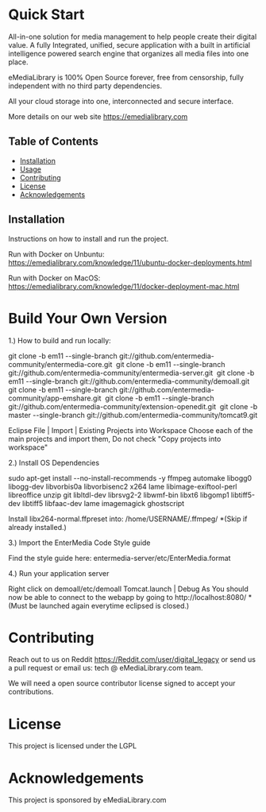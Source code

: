 # Quick Start

All-in-one solution for media management to help people create their digital value. A fully Integrated, unified, secure application with a built in artificial intelligence powered search engine that organizes all media files into one place.

eMediaLibrary is 100% Open Source forever, free from censorship, fully independent with no third party dependencies. 

All your cloud storage into one, interconnected and secure interface.

More details on our web site https://emedialibrary.com

## Table of Contents

- [Installation](#installation)
- [Usage](#usage)
- [Contributing](#contributing)
- [License](#license)
- [Acknowledgements](#acknowledgements)

## Installation

Instructions on how to install and run the project.

Run with Docker on Unbuntu: 
https://emedialibrary.com/knowledge/11/ubuntu-docker-deployments.html

Run with Docker on MacOS: 
https://emedialibrary.com/knowledge/11/docker-deployment-mac.html

# Build Your Own Version

1.) How to build and run locally:

git clone -b em11 --single-branch git://github.com/entermedia-community/entermedia-core.git 
git clone -b em11 --single-branch git://github.com/entermedia-community/entermedia-server.git 
git clone -b em11 --single-branch git://github.com/entermedia-community/demoall.git 
git clone -b em11 --single-branch git://github.com/entermedia-community/app-emshare.git 
git clone -b em11 --single-branch git://github.com/entermedia-community/extension-openedit.git 
git clone -b master --single-branch git://github.com/entermedia-community/tomcat9.git

Eclipse File | Import | Existing Projects into Workspace Choose each of the main projects and import them, Do not check "Copy projects into workspace"

2.) Install OS Dependencies

 sudo apt-get install --no-install-recommends -y ffmpeg automake libogg0 libogg-dev libvorbis0a libvorbisenc2 x264  lame libimage-exiftool-perl libreoffice unzip git libltdl-dev librsvg2-2 libwmf-bin libxt6 libgomp1 libtiff5-dev libtiff5 libfaac-dev lame imagemagick ghostscript

Install libx264-normal.ffpreset into: /home/USERNAME/.ffmpeg/ *(Skip if already installed.)

3.) Import the EnterMedia Code Style guide

Find the style guide here: entermedia-server/etc/EnterMedia.format

4.) Run your application server

Right click on demoall/etc/demoall Tomcat.launch | Debug As You should now be able to connect to the webapp by going to http://localhost:8080/ *(Must be launched again everytime eclipsed is closed.)

# Contributing

Reach out to us on Reddit https://Reddit.com/user/digital_legacy or send us a pull request or email us: tech @ eMediaLibrary.com team. 

We will need a open source contributor license signed to accept your contributions. 

# License
This project is licensed under the LGPL

# Acknowledgements
This project is sponsored by eMediaLibrary.com 
